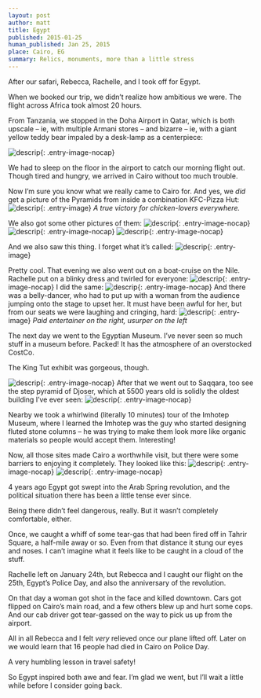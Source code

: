 ```yaml
---
layout: post
author: matt
title: Egypt
published: 2015-01-25
human_published: Jan 25, 2015
place: Cairo, EG
summary: Relics, monuments, more than a little stress
---
```


After our safari, Rebecca, Rachelle, and I took off for Egypt.

When we booked our trip, we didn’t realize how ambitious we were. The flight across Africa took almost 20 hours.

From Tanzania, we stopped in the Doha Airport in Qatar, which is both upscale – ie, with multiple Armani stores – and bizarre – ie, with a giant yellow teddy bear impaled by a desk-lamp as a centerpiece:

![descrip](/images/travel-pics/Egypt/Egypt-pic1.jpg){: .entry-image-nocap}

We had to sleep on the floor in the airport to catch our morning flight out. Though tired and hungry, we arrived in Cairo without too much trouble.

Now I’m sure you know what we really came to Cairo for. And yes, we _did_ get a picture of the Pyramids from inside a combination KFC-Pizza Hut:
![descrip](/images/travel-pics/Egypt/Egypt-pic2.jpg){: .entry-image}
_A true victory for chicken-lovers everywhere._

We also got some other pictures of them:
![descrip](/images/travel-pics/Egypt/Egypt-pic3.jpg){: .entry-image-nocap}
![descrip](/images/travel-pics/Egypt/Egypt-pic4.jpg){: .entry-image-nocap}
![descrip](/images/travel-pics/Egypt/Egypt-pic5.jpg){: .entry-image-nocap}

And we also saw this thing. I forget what it’s called:
![descrip](/images/travel-pics/Egypt/Egypt-pic6.jpg){: .entry-image}

Pretty cool. That evening we also went out on a boat-cruise on the Nile. Rachelle put on a blinky dress and twirled for everyone:
![descrip](/images/travel-pics/Egypt/Egypt-pic7.jpg){: .entry-image-nocap}
I did the same:
![descrip](/images/travel-pics/Egypt/Egypt-pic8.jpg){: .entry-image-nocap}
And there was a belly-dancer, who had to put up with a woman from the audience jumping onto the stage to upset her. It must have been awful for her, but from our seats we were laughing and cringing, hard:
![descrip](/images/travel-pics/Egypt/Egypt-pic9.jpg){: .entry-image}
_Paid entertainer on the right, usurper on the left_

The next day we went to the Egyptian Museum. I’ve never seen so much stuff in a museum before. Packed! It has the atmosphere of an overstocked CostCo.

The King Tut exhibit was gorgeous, though.

![descrip](/images/travel-pics/Egypt/Egypt-pic10.jpg){: .entry-image-nocap}
After that we went out to Saqqara, too see the step pyramid of Djoser, which at 5500 years old is solidly the oldest building I’ve ever seen:
![descrip](/images/travel-pics/Egypt/Egypt-pic11.jpg){: .entry-image-nocap}

Nearby we took a whirlwind (literally 10 minutes) tour of the Imhotep Museum, where I learned the Imhotep was the guy who started designing fluted stone columns – he was trying to make them look more like organic materials so people would accept them. Interesting!

Now, all those sites made Cairo a worthwhile visit, but there were some barriers to enjoying it completely. They looked like this:
![descrip](/images/travel-pics/Egypt/Egypt-pic12.jpg){: .entry-image-nocap}
![descrip](/images/travel-pics/Egypt/Egypt-pic13.jpg){: .entry-image-nocap}

4 years ago Egypt got swept into the Arab Spring revolution, and the political situation there has been a little tense ever since.

Being there didn’t feel dangerous, really. But it wasn’t completely comfortable, either.

Once, we caught a whiff of some tear-gas that had been fired off in Tahrir Square, a half-mile away or so. Even from that distance it stung our eyes and noses. I can’t imagine what it feels like to be caught in a cloud of the stuff.

Rachelle left on January 24th, but Rebecca and I caught our flight on the 25th, Egypt’s Police Day, and also the anniversary of the revolution.

On that day a woman got shot in the face and killed downtown. Cars got flipped on Cairo’s main road, and a few others blew up and hurt some cops. And our cab driver got tear-gassed on the way to pick us up from the airport.

All in all Rebecca and I felt _very_ relieved once our plane lifted off. Later on we would learn that 16 people had died in Cairo on Police Day.

A very humbling lesson in travel safety!

So Egypt inspired both awe and fear. I’m glad we went, but I’ll wait a little while before I consider going back.
